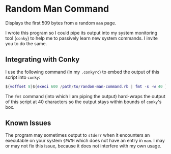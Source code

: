 Random Man Command
==================
Displays the first 509 bytes from a random `man` page. 

I wrote this program so I could pipe its output into my system monitoring tool
(`conky`) to help me to passively learn new system commands. I invite you to do
the same.

Integrating with Conky
----------------------
I use the following command (in my `.conkyrc`) to embed the output of this
script into `conky`:

```lua
${voffset 8}${execi 600 /path/to/random-man-command.rb | fmt -s -w 40 }
```

The `fmt` command (into which I am piping the output) hard-wraps the output of
this script at 40 characters so the output stays within bounds of `conky`'s
box.

Known Issues
------------
The program may sometimes output to `stderr` when it encounters an executable
on your system `$PATH` which does not have an entry in `man`. I may or may not
fix this issue, because it does not interfere with my own usage.
